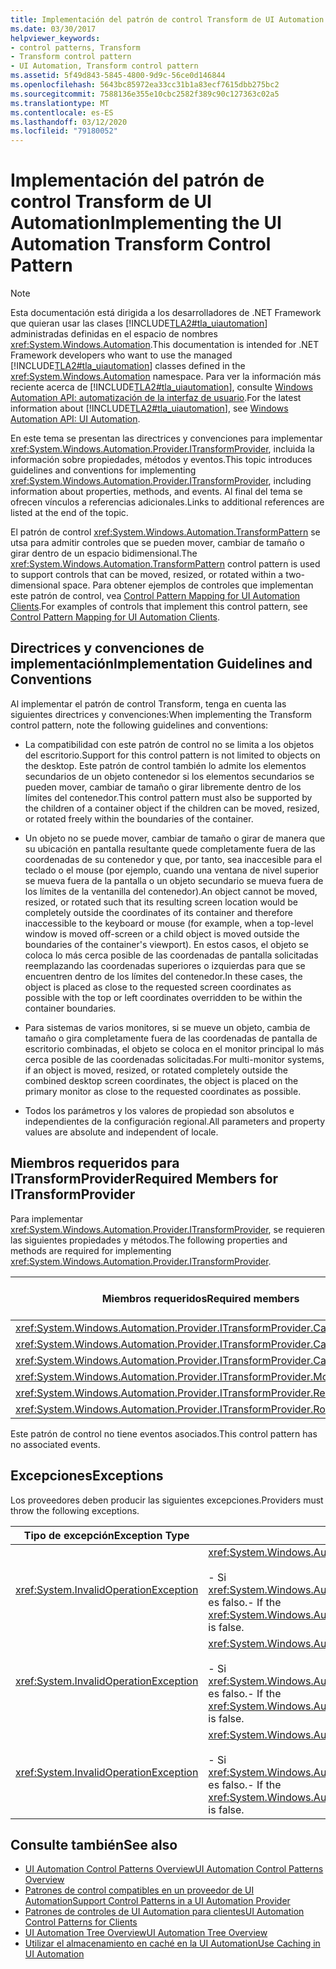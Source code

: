 ```yaml
---
title: Implementación del patrón de control Transform de UI Automation
ms.date: 03/30/2017
helpviewer_keywords:
- control patterns, Transform
- Transform control pattern
- UI Automation, Transform control pattern
ms.assetid: 5f49d843-5845-4800-9d9c-56ce0d146844
ms.openlocfilehash: 5643bc85972ea33cc31b1a83ecf7615dbb275bc2
ms.sourcegitcommit: 7588136e355e10cbc2582f389c90c127363c02a5
ms.translationtype: MT
ms.contentlocale: es-ES
ms.lasthandoff: 03/12/2020
ms.locfileid: "79180052"
---
```

# <a name="implementing-the-ui-automation-transform-control-pattern"></a><span data-ttu-id="ba1b1-102">Implementación del patrón de control Transform de UI Automation</span><span class="sxs-lookup"><span data-stu-id="ba1b1-102">Implementing the UI Automation Transform Control Pattern</span></span>
> [!NOTE]
> <span data-ttu-id="ba1b1-103">Esta documentación está dirigida a los desarrolladores de .NET Framework que quieran usar las clases [!INCLUDE[TLA2#tla_uiautomation](../../../includes/tla2sharptla-uiautomation-md.md)] administradas definidas en el espacio de nombres <xref:System.Windows.Automation>.</span><span class="sxs-lookup"><span data-stu-id="ba1b1-103">This documentation is intended for .NET Framework developers who want to use the managed [!INCLUDE[TLA2#tla_uiautomation](../../../includes/tla2sharptla-uiautomation-md.md)] classes defined in the <xref:System.Windows.Automation> namespace.</span></span> <span data-ttu-id="ba1b1-104">Para ver la información más reciente acerca de [!INCLUDE[TLA2#tla_uiautomation](../../../includes/tla2sharptla-uiautomation-md.md)], consulte [Windows Automation API: automatización de la interfaz de usuario](/windows/win32/winauto/entry-uiauto-win32).</span><span class="sxs-lookup"><span data-stu-id="ba1b1-104">For the latest information about [!INCLUDE[TLA2#tla_uiautomation](../../../includes/tla2sharptla-uiautomation-md.md)], see [Windows Automation API: UI Automation](/windows/win32/winauto/entry-uiauto-win32).</span></span>  
  
 <span data-ttu-id="ba1b1-105">En este tema se presentan las directrices y convenciones para implementar <xref:System.Windows.Automation.Provider.ITransformProvider>, incluida la información sobre propiedades, métodos y eventos.</span><span class="sxs-lookup"><span data-stu-id="ba1b1-105">This topic introduces guidelines and conventions for implementing <xref:System.Windows.Automation.Provider.ITransformProvider>, including information about properties, methods, and events.</span></span> <span data-ttu-id="ba1b1-106">Al final del tema se ofrecen vínculos a referencias adicionales.</span><span class="sxs-lookup"><span data-stu-id="ba1b1-106">Links to additional references are listed at the end of the topic.</span></span>  
  
 <span data-ttu-id="ba1b1-107">El patrón de control <xref:System.Windows.Automation.TransformPattern> se utsa para admitir controles que se pueden mover, cambiar de tamaño o girar dentro de un espacio bidimensional.</span><span class="sxs-lookup"><span data-stu-id="ba1b1-107">The <xref:System.Windows.Automation.TransformPattern> control pattern is used to support controls that can be moved, resized, or rotated within a two-dimensional space.</span></span> <span data-ttu-id="ba1b1-108">Para obtener ejemplos de controles que implementan este patrón de control, vea [Control Pattern Mapping for UI Automation Clients](control-pattern-mapping-for-ui-automation-clients.md).</span><span class="sxs-lookup"><span data-stu-id="ba1b1-108">For examples of controls that implement this control pattern, see [Control Pattern Mapping for UI Automation Clients](control-pattern-mapping-for-ui-automation-clients.md).</span></span>  
  
<a name="Implementation_Guidelines_and_Conventions"></a>
## <a name="implementation-guidelines-and-conventions"></a><span data-ttu-id="ba1b1-109">Directrices y convenciones de implementación</span><span class="sxs-lookup"><span data-stu-id="ba1b1-109">Implementation Guidelines and Conventions</span></span>  
 <span data-ttu-id="ba1b1-110">Al implementar el patrón de control Transform, tenga en cuenta las siguientes directrices y convenciones:</span><span class="sxs-lookup"><span data-stu-id="ba1b1-110">When implementing the Transform control pattern, note the following guidelines and conventions:</span></span>  
  
- <span data-ttu-id="ba1b1-111">La compatibilidad con este patrón de control no se limita a los objetos del escritorio.</span><span class="sxs-lookup"><span data-stu-id="ba1b1-111">Support for this control pattern is not limited to objects on the desktop.</span></span> <span data-ttu-id="ba1b1-112">Este patrón de control también lo admite los elementos secundarios de un objeto contenedor si los elementos secundarios se pueden mover, cambiar de tamaño o girar libremente dentro de los límites del contenedor.</span><span class="sxs-lookup"><span data-stu-id="ba1b1-112">This control pattern must also be supported by the children of a container object if the children can be moved, resized, or rotated freely within the boundaries of the container.</span></span>  
  
- <span data-ttu-id="ba1b1-113">Un objeto no se puede mover, cambiar de tamaño o girar de manera que su ubicación en pantalla resultante quede completamente fuera de las coordenadas de su contenedor y que, por tanto, sea inaccesible para el teclado o el mouse (por ejemplo, cuando una ventana de nivel superior se mueva fuera de la pantalla o un objeto secundario se mueva fuera de los límites de la ventanilla del contenedor).</span><span class="sxs-lookup"><span data-stu-id="ba1b1-113">An object cannot be moved, resized, or rotated such that its resulting screen location would be completely outside the coordinates of its container and therefore inaccessible to the keyboard or mouse (for example, when a top-level window is moved off-screen or a child object is moved outside the boundaries of the container's viewport).</span></span> <span data-ttu-id="ba1b1-114">En estos casos, el objeto se coloca lo más cerca posible de las coordenadas de pantalla solicitadas reemplazando las coordenadas superiores o izquierdas para que se encuentren dentro de los límites del contenedor.</span><span class="sxs-lookup"><span data-stu-id="ba1b1-114">In these cases, the object is placed as close to the requested screen coordinates as possible with the top or left coordinates overridden to be within the container boundaries.</span></span>  
  
- <span data-ttu-id="ba1b1-115">Para sistemas de varios monitores, si se mueve un objeto, cambia de tamaño o gira completamente fuera de las coordenadas de pantalla de escritorio combinadas, el objeto se coloca en el monitor principal lo más cerca posible de las coordenadas solicitadas.</span><span class="sxs-lookup"><span data-stu-id="ba1b1-115">For multi-monitor systems, if an object is moved, resized, or rotated completely outside the combined desktop screen coordinates, the object is placed on the primary monitor as close to the requested coordinates as possible.</span></span>  
  
- <span data-ttu-id="ba1b1-116">Todos los parámetros y los valores de propiedad son absolutos e independientes de la configuración regional.</span><span class="sxs-lookup"><span data-stu-id="ba1b1-116">All parameters and property values are absolute and independent of locale.</span></span>  
  
<a name="Required_Members_for_the_IValueProvider_Interface"></a>
## <a name="required-members-for-itransformprovider"></a><span data-ttu-id="ba1b1-117">Miembros requeridos para ITransformProvider</span><span class="sxs-lookup"><span data-stu-id="ba1b1-117">Required Members for ITransformProvider</span></span>  
 <span data-ttu-id="ba1b1-118">Para implementar <xref:System.Windows.Automation.Provider.ITransformProvider>, se requieren las siguientes propiedades y métodos.</span><span class="sxs-lookup"><span data-stu-id="ba1b1-118">The following properties and methods are required for implementing <xref:System.Windows.Automation.Provider.ITransformProvider>.</span></span>  
  
|<span data-ttu-id="ba1b1-119">Miembros requeridos</span><span class="sxs-lookup"><span data-stu-id="ba1b1-119">Required members</span></span>|<span data-ttu-id="ba1b1-120">Tipo de miembro</span><span class="sxs-lookup"><span data-stu-id="ba1b1-120">Member type</span></span>|<span data-ttu-id="ba1b1-121">Notas</span><span class="sxs-lookup"><span data-stu-id="ba1b1-121">Notes</span></span>|  
|----------------------|-----------------|-----------|  
|<xref:System.Windows.Automation.Provider.ITransformProvider.CanMove%2A>|<span data-ttu-id="ba1b1-122">Propiedad</span><span class="sxs-lookup"><span data-stu-id="ba1b1-122">Property</span></span>|<span data-ttu-id="ba1b1-123">None</span><span class="sxs-lookup"><span data-stu-id="ba1b1-123">None</span></span>|  
|<xref:System.Windows.Automation.Provider.ITransformProvider.CanResize%2A>|<span data-ttu-id="ba1b1-124">Propiedad</span><span class="sxs-lookup"><span data-stu-id="ba1b1-124">Property</span></span>|<span data-ttu-id="ba1b1-125">None</span><span class="sxs-lookup"><span data-stu-id="ba1b1-125">None</span></span>|  
|<xref:System.Windows.Automation.Provider.ITransformProvider.CanRotate%2A>|<span data-ttu-id="ba1b1-126">Propiedad</span><span class="sxs-lookup"><span data-stu-id="ba1b1-126">Property</span></span>|<span data-ttu-id="ba1b1-127">None</span><span class="sxs-lookup"><span data-stu-id="ba1b1-127">None</span></span>|  
|<xref:System.Windows.Automation.Provider.ITransformProvider.Move%2A>|<span data-ttu-id="ba1b1-128">Método</span><span class="sxs-lookup"><span data-stu-id="ba1b1-128">Method</span></span>|<span data-ttu-id="ba1b1-129">None</span><span class="sxs-lookup"><span data-stu-id="ba1b1-129">None</span></span>|  
|<xref:System.Windows.Automation.Provider.ITransformProvider.Resize%2A>|<span data-ttu-id="ba1b1-130">Método</span><span class="sxs-lookup"><span data-stu-id="ba1b1-130">Method</span></span>|<span data-ttu-id="ba1b1-131">None</span><span class="sxs-lookup"><span data-stu-id="ba1b1-131">None</span></span>|  
|<xref:System.Windows.Automation.Provider.ITransformProvider.Rotate%2A>|<span data-ttu-id="ba1b1-132">Método</span><span class="sxs-lookup"><span data-stu-id="ba1b1-132">Method</span></span>|<span data-ttu-id="ba1b1-133">None</span><span class="sxs-lookup"><span data-stu-id="ba1b1-133">None</span></span>|  
  
 <span data-ttu-id="ba1b1-134">Este patrón de control no tiene eventos asociados.</span><span class="sxs-lookup"><span data-stu-id="ba1b1-134">This control pattern has no associated events.</span></span>  
  
<a name="Exceptions"></a>
## <a name="exceptions"></a><span data-ttu-id="ba1b1-135">Excepciones</span><span class="sxs-lookup"><span data-stu-id="ba1b1-135">Exceptions</span></span>  
 <span data-ttu-id="ba1b1-136">Los proveedores deben producir las siguientes excepciones.</span><span class="sxs-lookup"><span data-stu-id="ba1b1-136">Providers must throw the following exceptions.</span></span>  
  
|<span data-ttu-id="ba1b1-137">Tipo de excepción</span><span class="sxs-lookup"><span data-stu-id="ba1b1-137">Exception Type</span></span>|<span data-ttu-id="ba1b1-138">Condición</span><span class="sxs-lookup"><span data-stu-id="ba1b1-138">Condition</span></span>|  
|--------------------|---------------|  
|<xref:System.InvalidOperationException>|<xref:System.Windows.Automation.Provider.ITransformProvider.Move%2A><br /><br /> <span data-ttu-id="ba1b1-139">- Si <xref:System.Windows.Automation.TransformPatternIdentifiers.CanMoveProperty> es falso.</span><span class="sxs-lookup"><span data-stu-id="ba1b1-139">-   If the <xref:System.Windows.Automation.TransformPatternIdentifiers.CanMoveProperty> is false.</span></span>|  
|<xref:System.InvalidOperationException>|<xref:System.Windows.Automation.Provider.ITransformProvider.Resize%2A><br /><br /> <span data-ttu-id="ba1b1-140">- Si <xref:System.Windows.Automation.TransformPatternIdentifiers.CanResizeProperty> es falso.</span><span class="sxs-lookup"><span data-stu-id="ba1b1-140">-   If the <xref:System.Windows.Automation.TransformPatternIdentifiers.CanResizeProperty> is false.</span></span>|  
|<xref:System.InvalidOperationException>|<xref:System.Windows.Automation.Provider.ITransformProvider.Rotate%2A><br /><br /> <span data-ttu-id="ba1b1-141">- Si <xref:System.Windows.Automation.TransformPatternIdentifiers.CanRotateProperty> es falso.</span><span class="sxs-lookup"><span data-stu-id="ba1b1-141">-   If the <xref:System.Windows.Automation.TransformPatternIdentifiers.CanRotateProperty> is false.</span></span>|  
  
## <a name="see-also"></a><span data-ttu-id="ba1b1-142">Consulte también</span><span class="sxs-lookup"><span data-stu-id="ba1b1-142">See also</span></span>

- [<span data-ttu-id="ba1b1-143">UI Automation Control Patterns Overview</span><span class="sxs-lookup"><span data-stu-id="ba1b1-143">UI Automation Control Patterns Overview</span></span>](ui-automation-control-patterns-overview.md)
- [<span data-ttu-id="ba1b1-144">Patrones de control compatibles en un proveedor de UI Automation</span><span class="sxs-lookup"><span data-stu-id="ba1b1-144">Support Control Patterns in a UI Automation Provider</span></span>](support-control-patterns-in-a-ui-automation-provider.md)
- [<span data-ttu-id="ba1b1-145">Patrones de controles de UI Automation para clientes</span><span class="sxs-lookup"><span data-stu-id="ba1b1-145">UI Automation Control Patterns for Clients</span></span>](ui-automation-control-patterns-for-clients.md)
- [<span data-ttu-id="ba1b1-146">UI Automation Tree Overview</span><span class="sxs-lookup"><span data-stu-id="ba1b1-146">UI Automation Tree Overview</span></span>](ui-automation-tree-overview.md)
- [<span data-ttu-id="ba1b1-147">Utilizar el almacenamiento en caché en la UI Automation</span><span class="sxs-lookup"><span data-stu-id="ba1b1-147">Use Caching in UI Automation</span></span>](use-caching-in-ui-automation.md)
